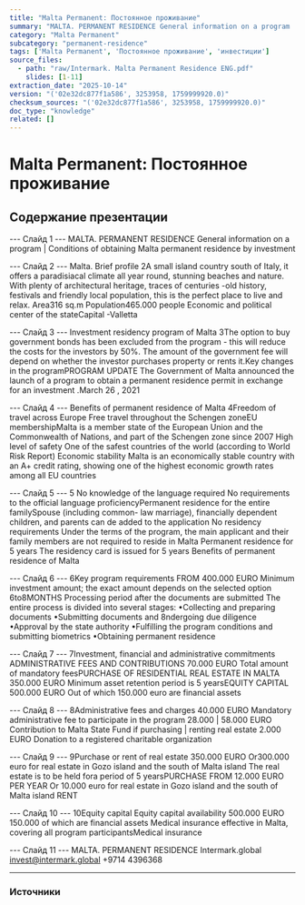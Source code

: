 ```yaml
---
title: "Malta Permanent: Постоянное проживание"
summary: "MALTA. PERMANENT RESIDENCE General information on a program  |  Conditions of obtaining Malta permanent residence by investment Malta."
category: "Malta Permanent"
subcategory: "permanent-residence"
tags: ['Malta Permanent', 'Постоянное проживание', 'инвестиции']
source_files:
  - path: "raw/Intermark. Malta Permanent Residence ENG.pdf"
    slides: [1-11]
extraction_date: "2025-10-14"
version: "('02e32dc877f1a586', 3253958, 1759999920.0)"
checksum_sources: "('02e32dc877f1a586', 3253958, 1759999920.0)"
doc_type: "knowledge"
related: []
---
```


# Malta Permanent: Постоянное проживание

## Содержание презентации

--- Слайд 1 ---
MALTA. PERMANENT RESIDENCE 
General information on a program  |  Conditions of obtaining Malta permanent residence by investment

--- Слайд 2 ---
Malta.
Brief profile
2A small island country south of Italy, it offers a 
paradisiacal climate all year round, stunning beaches and nature. With plenty of architectural heritage, traces of centuries -old history, festivals and friendly local 
population, this is the perfect place to live and relax.
Area316 sq.m
Population465.000  people
Economic and political center of the stateCapital -Valletta

--- Слайд 3 ---
Investment 
residency program of Malta
3The option to buy government bonds has been 
excluded from the program - this will reduce the 
costs for the investors by 50%.
The amount of the government fee will depend on 
whether the investor purchases property or rents it.Key changes in the programPROGRAM UPDATE
The Government of Malta announced the launch of a program to obtain a permanent residence permit in exchange for an investment .March 26 , 2021

--- Слайд 4 ---
Benefits of permanent 
residence of Malta
4Freedom of travel across Europe
Free travel throughout the Schengen zoneEU membershipMalta is a member state of the European 
Union and the Commonwealth of Nations, and part of the Schengen zone since 2007
High level of safety
One of the safest countries of the world
(according to World Risk Report)
Economic stability
Malta is an economically stable country with an 
A+ credit rating, showing one of the highest economic growth rates among all EU countries

--- Слайд 5 ---
5
No knowledge of the language required
No requirements to the official language proficiencyPermanent residence for the entire familySpouse (including common- law marriage), 
financially dependent children, and parents can de 
added to the application
No residency requirements
Under the terms of the program, the main 
applicant and their family members are not required to reside in Malta
Permanent residence for 5 years
The residency card is issued for 5 years
Benefits of permanent 
residence of Malta

--- Слайд 6 ---
6Key program requirements
FROM 400.000 EURO
Minimum investment amount; the exact 
amount depends on the selected option
6to8MONTHS
Processing period after  the documents are submitted 
The entire process is divided into several stages: 
•Collecting and preparing documents
•Submitting documents and 8ndergoing due diligence
•Approval by the state authority
•Fulfilling the program conditions and submitting 
biometrics
•Obtaining permanent residence

--- Слайд 7 ---
7Investment, financial and administrative commitments
ADMINISTRATIVE FEES AND 
CONTRIBUTIONS
70.000
EURO
Total amount of mandatory 
feesPURCHASE OF RESIDENTIAL 
REAL ESTATE IN MALTA
350.000
EURO
Minimum asset retention 
period is 5 yearsEQUITY CAPITAL
500.000
EURO
Out of which 150.000 euro are 
financial assets

--- Слайд 8 ---
8Administrative fees 
and charges
40.000 EURO
Mandatory administrative fee to participate in 
the program
28.000  |  58.000 EURO
Contribution to Malta State Fund if purchasing | renting real estate
2.000 EURO
Donation to a registered charitable organization

--- Слайд 9 ---
9Purchase  or rent 
of real estate
350.000 EURO
Or300.000 euro for real estate in Gozo island and the 
south of Malta island
The real estate is to be held fora period of 5 yearsPURCHASE
FROM 12.000 EURO PER YEAR
Or 10.000 euro for real estate in Gozo island and the 
south of Malta island RENT

--- Слайд 10 ---
10Equity capital
Equity capital availability
500.000 EURO
150.000 of which are financial assets
Medical insurance effective in Malta, covering all 
program participantsMedical insurance

--- Слайд 11 ---
MALTA. PERMANENT RESIDENCE 
Intermark.global invest@intermark.global +9714 4396368


---

### Источники
[^src1]: raw/Intermark. Malta Permanent Residence ENG.pdf → слайды 1–11
